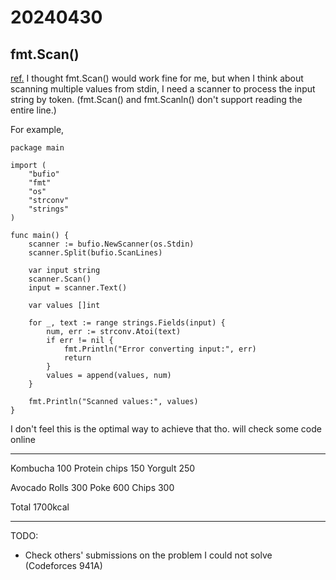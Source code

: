 <head><meta name="viewport" content="width=device-width, initial-scale=1.0, user-scalable=yes" /></head>

# 20240430

## fmt.Scan()

[ref.](./20240424.html) I thought fmt.Scan() would work fine for me, but when I think about scanning multiple values from stdin, I need a scanner to process the input string by token. (fmt.Scan() and fmt.Scanln() don\'t support reading the entire line.)

For example,

```
package main

import (
	"bufio"
	"fmt"
	"os"
	"strconv"
	"strings"
)

func main() {
	scanner := bufio.NewScanner(os.Stdin)
	scanner.Split(bufio.ScanLines)

	var input string
	scanner.Scan()
	input = scanner.Text()

	var values []int

	for _, text := range strings.Fields(input) {
		num, err := strconv.Atoi(text)
		if err != nil {
			fmt.Println("Error converting input:", err)
			return
		}
		values = append(values, num)
	}

	fmt.Println("Scanned values:", values)
}
```

I don\'t feel this is the optimal way to achieve that tho. will check some code online

---

Kombucha 100
Protein chips 150
Yorgult 250

Avocado Rolls 300
Poke 600
Chips 300

Total 1700kcal

---

TODO:

- Check others\' submissions on the problem I could not solve (Codeforces 941A)
